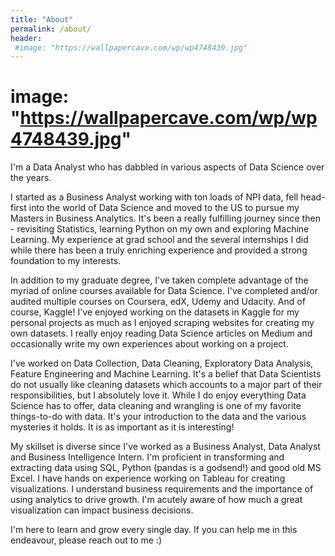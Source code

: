 ```yaml
---
title: "About"
permalink: /about/
header:
 #image: "https://wallpapercave.com/wp/wp4748439.jpg" 
---
```

# image: "https://wallpapercave.com/wp/wp4748439.jpg"
I'm a Data Analyst who has dabbled in various aspects of Data Science over the years. 

I started as a Business Analyst working with ton loads of NPI data, fell head-first into the world of Data Science and moved to the US to pursue my Masters in Business Analytics.
It's been a really fulfilling journey since then - revisiting Statistics, learning Python on my own and exploring Machine Learning. My experience at grad school and the several internships I did while there has been a truly enriching experience and provided a strong foundation to my interests.

In addition to my graduate degree, I've taken complete advantage of the myriad of online courses available for Data Science. I've completed and/or audited multiple courses on Coursera, edX, Udemy and Udacity. And of course, Kaggle! I've enjoyed working on the datasets in Kaggle for my personal projects as much as I enjoyed scraping websites for creating my own datasets. I really enjoy reading Data Science articles on Medium and occasionally write my own experiences about working on a project. 

I've worked on Data Collection, Data Cleaning, Exploratory Data Analysis, Feature Engineering and Machine Learning. It's a belief that Data Scientists do not usually like cleaning datasets which accounts to a major part of their responsibilities, but I absolutely love it. While I do enjoy everything Data Science has to offer, data cleaning and wrangling is one of my favorite things-to-do with data. It's your introduction to the data and the various mysteries it holds. It is as important as it is interesting! 

My skillset is diverse since I've worked as a Business Analyst, Data Analyst and Business Intelligence Intern. I'm proficient in transforming and extracting data using SQL, Python (pandas is a godsend!) and good old MS Excel. I have hands on experience working on Tableau for creating visualizations. I understand business requirements and the importance of using analytics to drive growth. I'm acutely aware of how much a great visualization can impact business decisions. 

I'm here to learn and grow every single day. If you can help me in this endeavour, please reach out to me :)



